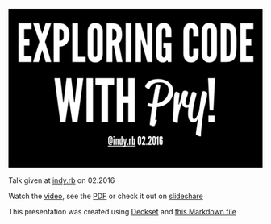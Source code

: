 ![](pics/intro_slide.png)

Talk given at [indy.rb][indyrb] on 02.2016

Watch the [video][video],
see the [PDF][pdf] or check it out on [slideshare][slideshare]

This presentation was created using [Deckset][deckset] and [this Markdown file](slides.md)

[indyrb]: https://twitter.com/indyrb
[video]: https://youtu.be/G32gcUXZAw0
[pdf]: exploring_code_with_pry.pdf
[slideshare]: http://www.slideshare.net/claytron/exploring-code-with-pry
[deckset]: http://www.decksetapp.com/
